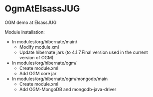 OgmAtElsassJUG
==============

OGM demo at ElsassJUG

Module installation:
- In modules/org/hibernate/main/
   - Modify module.xml
   - Update hibernate jars (to 4.1.7.Final version used in the current version of OGM)
- In modules/org/hibernate/ogm/
   - Create module.xml
   - Add OGM core jar
- In modules/org/hibernate/ogm/mongodb/main
   - Create module.xml
   - Add OGM-MongoDB and mongodb-java-driver
